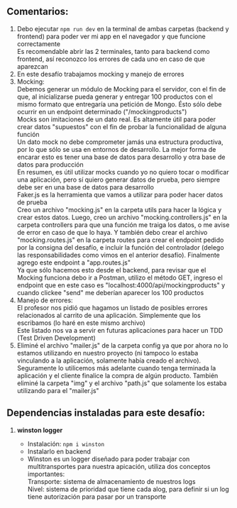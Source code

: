 ## Comentarios:

1. Debo ejecutar `npm run dev` en la terminal de ambas carpetas (backend y frontend) para poder ver mi app en el navegador y que funcione correctamente <br>
   Es recomendable abrir las 2 terminales, tanto para backend como frontend, así reconozco los errores de cada uno en caso de que aparezcan
2. En este desafío trabajamos mocking y manejo de errores
3. Mocking: <br>
   Debemos generar un módulo de Mocking para el servidor, con el fin de que, al inicializarse pueda generar y entregar 100 productos con el mismo formato que entregaría una petición de Mongo. Ésto sólo debe ocurrir en un endpoint determinado ("/mockingproducts") <br>
   Mocks son imitaciones de un dato real. Es altamente útil para poder crear datos "supuestos" con el fin de probar la funcionalidad de alguna función <br>
   Un dato mock no debe comprometer jamás una estructura productiva, por lo que sólo se usa en entornos de desarrollo. La mejor forma de encarar esto es tener una base de datos para desarrollo y otra base de datos para producción <br>
   En resumen, es útil utilizar mocks cuando yo no quiero tocar o modificar una aplicación, pero sí quiero generar datos de prueba, pero siempre debe ser en una base de datos para desarrollo <br>
   Faker.js es la herramienta que vamos a utilizar para poder hacer datos de prueba <br>
   Creo un archivo "mocking.js" en la carpeta utils para hacer la lógica y crear estos datos. Luego, creo un archivo "mocking.controllers.js" en la carpeta controllers para que una función me traiga los datos, o me avise de error en caso de que lo haya. Y también debo crear el archivo "mocking.routes.js" en la carpeta routes para crear el endpoint pedido por la consigna del desafío, e incluir la función del controlador (delego las responsabilidades como vimos en el anterior desafío). Finalmente agrego este endpoint a "app.routes.js" <br>
   Ya que sólo hacemos esto desde el backend, para revisar que el Mocking funciona debo ir a Postman, utilizo el método GET, ingreso el endpoint que en este caso es "localhost:4000/api/mockingproducts" y cuando clickee "send" me deberían aparecer los 100 productos
4. Manejo de errores: <br>
   El profesor nos pidió que hagamos un listado de posibles errores relacionados al carrito de una aplicación. Simplemente que los escribamos (lo haré en este mismo archivo) <br>
   Este listado nos va a servir en futuras aplicaciones para hacer un TDD (Test Driven Development)
5. Eliminé el archivo "mailer.js" de la carpeta config ya que por ahora no lo estamos utilizando en nuestro proyecto (ni tampoco lo estaba vinculando a la aplicación, solamente había creado el archivo). Seguramente lo utilicemos más adelante cuando tenga terminada la aplicación y el cliente finalice la compra de algún producto. También eliminé la carpeta "img" y el archivo "path.js" que solamente los estaba utilizando para el "mailer.js"



## Dependencias instaladas para este desafío:

1. **winston logger**

   - Instalación: `npm i winston`
   - Instalarlo en backend
   - Winston es un logger diseñado para poder trabajar con multitransportes para nuestra apicación, utiliza dos conceptos importantes: <br>
   Transporte: sistema de almacenamiento de nuestros logs <br>
   Nivel: sistema de prioridad que tiene cada alog, para definir si un log tiene autorización para pasar por un transporte
